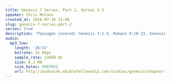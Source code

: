```yaml
---
title: Genesis 7 Series, Part 2, Verses 1-3
speaker: Chris McCann
created_at: 2016-07-18 21:00
slug: genesis-7-series-part-2
series: true
description: 'Passages covered: Genesis 7:1-3, Romans 8:18-23, Genesis 7:15-16.'
audio:
  mp3_low:
    length: '26:57'
    bitrate: 32 Kbps
    sample_rate: 22050 Hz
    size: 6.2 MB
    size_bytes: 6467652
    url: http://audiocdn.ebiblefellowship.com/studies/genesis/chapter-7/2016.07.18_McCann_-_Genesis_7_Series_Part_2.mp3
---
```

